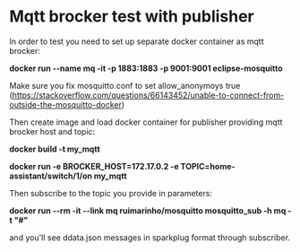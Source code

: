 # Mqtt brocker test with publisher

In order to test you need to set up separate docker container as mqtt brocker:


**docker run --name mq -it -p 1883:1883 -p 9001:9001  eclipse-mosquitto**

Make sure you fix mosquitto.conf to set allow_anonymoys true (https://stackoverflow.com/questions/66143452/unable-to-connect-from-outside-the-mosquitto-docker)

Then create image and load docker container for publisher providing mqtt brocker host and topic:


**docker build -t my_mqtt**

**docker run -e BROCKER_HOST=172.17.0.2 -e TOPIC=home-assistant/switch/1/on my_mqtt**

Then subscribe to the topic you provide in parameters:

**docker run --rm -it   --link mq   ruimarinho/mosquitto mosquitto_sub -h mq -t "#"**

and you'll see ddata.json messages in sparkplug format through subscriber.
